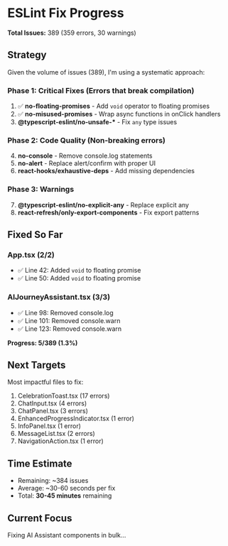 # ESLint Fix Progress

**Total Issues:** 389 (359 errors, 30 warnings)

## Strategy

Given the volume of issues (389), I'm using a systematic approach:

### Phase 1: Critical Fixes (Errors that break compilation)

1. ✅ **no-floating-promises** - Add `void` operator to floating promises
2. ✅ **no-misused-promises** - Wrap async functions in onClick handlers
3. **@typescript-eslint/no-unsafe-\*** - Fix `any` type issues

### Phase 2: Code Quality (Non-breaking errors)

4. **no-console** - Remove console.log statements
5. **no-alert** - Replace alert/confirm with proper UI
6. **react-hooks/exhaustive-deps** - Add missing dependencies

### Phase 3: Warnings

7. **@typescript-eslint/no-explicit-any** - Replace explicit any
8. **react-refresh/only-export-components** - Fix export patterns

## Fixed So Far

### App.tsx (2/2)

- ✅ Line 42: Added `void` to floating promise
- ✅ Line 50: Added `void` to floating promise

### AIJourneyAssistant.tsx (3/3)

- ✅ Line 98: Removed console.log
- ✅ Line 101: Removed console.warn
- ✅ Line 123: Removed console.warn

**Progress: 5/389 (1.3%)**

## Next Targets

Most impactful files to fix:

1. CelebrationToast.tsx (17 errors)
2. ChatInput.tsx (4 errors)
3. ChatPanel.tsx (3 errors)
4. EnhancedProgressIndicator.tsx (1 error)
5. InfoPanel.tsx (1 error)
6. MessageList.tsx (2 errors)
7. NavigationAction.tsx (1 error)

## Time Estimate

- Remaining: ~384 issues
- Average: ~30-60 seconds per fix
- Total: **30-45 minutes** remaining

## Current Focus

Fixing AI Assistant components in bulk...
